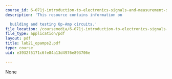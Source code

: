 ```yaml
---
course_id: 6-071j-introduction-to-electronics-signals-and-measurement-spring-2006
description: 'This resource contains information on

  building and testing Op-Amp circuits.'
file_location: /coursemedia/6-071j-introduction-to-electronics-signals-and-measurement-spring-2006/e3932f5171c6fe84a13d4976e893706e_lab21_opamps2.pdf
file_type: application/pdf
layout: pdf
title: lab21_opamps2.pdf
type: course
uid: e3932f5171c6fe84a13d4976e893706e

---
```

None